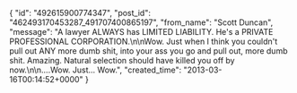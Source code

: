  {
   "id": "492615900774347",
   "post_id": "462493170453287_491707400865197",
   "from_name": "Scott Duncan",
   "message": "A lawyer ALWAYS has LIMITED LIABILITY. He's a PRIVATE PROFESSIONAL CORPORATION.\n\nWow. Just when I think you couldn't pull out ANY more dumb shit, into your ass you go and pull out, more dumb shit. Amazing. Natural selection should have killed you off by now.\n\n....Wow.  Just... Wow.",
   "created_time": "2013-03-16T00:14:52+0000"
 }
